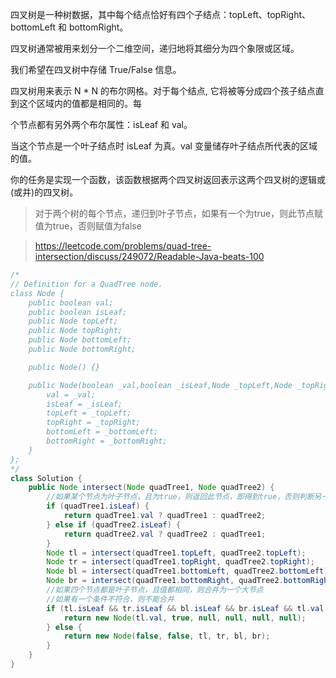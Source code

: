 四叉树是一种树数据，其中每个结点恰好有四个子结点：topLeft、topRight、bottomLeft 和 bottomRight。

四叉树通常被用来划分一个二维空间，递归地将其细分为四个象限或区域。

我们希望在四叉树中存储 True/False 信息。

四叉树用来表示 N * N 的布尔网格。对于每个结点, 它将被等分成四个孩子结点直到这个区域内的值都是相同的。每

个节点都有另外两个布尔属性：isLeaf 和 val。

当这个节点是一个叶子结点时 isLeaf 为真。val 变量储存叶子结点所代表的区域的值。

你的任务是实现一个函数，该函数根据两个四叉树返回表示这两个四叉树的逻辑或(或并)的四叉树。


>对于两个树的每个节点，递归到叶子节点，如果有一个为true，则此节点赋值为true，否则赋值为false

>https://leetcode.com/problems/quad-tree-intersection/discuss/249072/Readable-Java-beats-100
```java
/*
// Definition for a QuadTree node.
class Node {
    public boolean val;
    public boolean isLeaf;
    public Node topLeft;
    public Node topRight;
    public Node bottomLeft;
    public Node bottomRight;

    public Node() {}

    public Node(boolean _val,boolean _isLeaf,Node _topLeft,Node _topRight,Node _bottomLeft,Node _bottomRight) {
        val = _val;
        isLeaf = _isLeaf;
        topLeft = _topLeft;
        topRight = _topRight;
        bottomLeft = _bottomLeft;
        bottomRight = _bottomRight;
    }
};
*/
class Solution {
    public Node intersect(Node quadTree1, Node quadTree2) {
        //如果某个节点为叶子节点，且为true，则返回此节点，即得到true，否则判断另一个节点
        if (quadTree1.isLeaf) {
            return quadTree1.val ? quadTree1 : quadTree2;
        } else if (quadTree2.isLeaf) {
            return quadTree2.val ? quadTree2 : quadTree1;
        }
        Node tl = intersect(quadTree1.topLeft, quadTree2.topLeft);
        Node tr = intersect(quadTree1.topRight, quadTree2.topRight);
        Node bl = intersect(quadTree1.bottomLeft, quadTree2.bottomLeft);
        Node br = intersect(quadTree1.bottomRight, quadTree2.bottomRight);
        //如果四个节点都是叶子节点，且值都相同，则合并为一个大节点
        //如果有一个条件不符合，则不能合并
        if (tl.isLeaf && tr.isLeaf && bl.isLeaf && br.isLeaf && tl.val == tr.val && bl.val == br.val && tl.val == bl.val) {
            return new Node(tl.val, true, null, null, null, null);
        } else {
            return new Node(false, false, tl, tr, bl, br);
        }
    }
}

```
